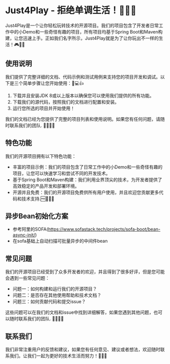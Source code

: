 # Just4Play - 拒绝单调生活！🎉🎊🎈

Just4Play是一个让你轻松玩转技术的开源项目。我们的项目包含了开发者日常工作中的小Demo和一些奇怪有趣的项目，所有项目均基于Spring Boot和Maven构建，让您迅速上手。正如我们名字所示，Just4Play就是为了让你玩出不一样的生活！🎮🚀🎯

## 使用说明

我们提供了完整详细的文档、代码示例和测试用例来支持您的项目开发和调试。以下是三个简单步骤让您开始使用：💬💻👍

1. 下载并且安装JDK 8或以上版本以确保您可以使用我们提供的所有功能。
2. 下载我们的源代码，按照我们的文档进行配置和安装。
3. 运行您所选的项目并开始使用！

我们的文档已经为您提供了完整的项目列表和使用说明。如果您有任何问题，请随时联系我们的团队. 📧📞🙋‍♂️

## 特色功能

我们的开源项目拥有以下特色功能：

- 丰富的项目示例：我们的项目包含了日常工作中的小Demo和一些奇怪有趣的项目，让您可以快速学习和尝试不同的开发技术。
- 基于Spring Boot和Maven构建：我们利用业界顶尖的技术，为开发者提供了高效稳定的产品开发和部署环境。
- 开源并且免费：我们的开源项目免费供所有用户使用，并且欢迎您贡献更多代码和技术支持.🆓💖👨‍💻

## 异步Bean初始化方案
- 参考阿里的SOFA(https://www.sofastack.tech/projects/sofa-boot/bean-async-init/)
- 在sofa基础上自动扫描可批量异步的中间件bean


## 常见问题

我们的开源项目已经受到了众多开发者的欢迎，并且得到了很多好评，但是您可能会遇到一些常见问题：

- 问题一：如何构建和运行我们的开源项目？
- 问题二：是否存在其他使用帮助和技术文档？
- 问题三：如何贡献代码和提交issue？

这些问题可以在我们的文档和issue中找到详细解答，如果您遇到其他问题，也可以随时联系我们的团队. 🤝👨‍💼💡

## 联系我们

我们非常注重用户的反馈和建议，如果您有任何意见、建议或者想法，欢迎随时联系我们。让我们一起为更好的技术生活而努力！🙌👏🤝